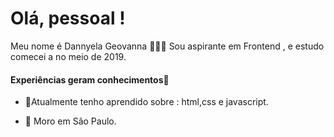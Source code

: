 # Olá, pessoal !

Meu nome é Dannyela Geovanna 🙋🏽‍♀️
Sou aspirante em Frontend , e estudo comecei a no meio de 2019.


  #### Experiências geram conhecimentos🧠

 - 🌱Atualmente tenho aprendido sobre : html,css e javascript.
 
 -  📍 Moro em São Paulo.

